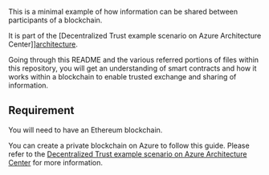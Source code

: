 This is a minimal example of how information can be shared between participants of a blockchain.

It is part of the [Decentralized Trust example scenario on Azure Architecture Center]][architecture].

Going through this README and the various referred portions of files within this repository, you will get an understanding of smart contracts and how it works within a blockchain to enable trusted exchange and sharing of information.

## Requirement

You will need to have an Ethereum blockchain.

You can create a private blockchain on Azure to follow this guide. Please refer to the [Decentralized Trust example scenario on Azure Architecture Center][architecture] for more information.


[architecture]: https://docs.microsoft.com/en-us/azure/architecture/example-scenario/apps/decentralized-trust